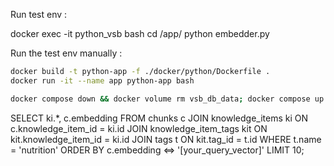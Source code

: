 Run test env : 

docker exec -it python_vsb bash
cd /app/
python embedder.py





Run the test env manually :

```sh
docker build -t python-app -f ./docker/python/Dockerfile .
docker run -it --name app python-app bash
```

```sh
docker compose down && docker volume rm vsb_db_data; docker compose up -d && docker compose logs -f
```



SELECT ki.*, c.embedding
FROM chunks c
JOIN knowledge_items ki ON c.knowledge_item_id = ki.id
JOIN knowledge_item_tags kit ON kit.knowledge_item_id = ki.id
JOIN tags t ON kit.tag_id = t.id
WHERE t.name = 'nutrition'
ORDER BY c.embedding <=> '[your_query_vector]'
LIMIT 10;
